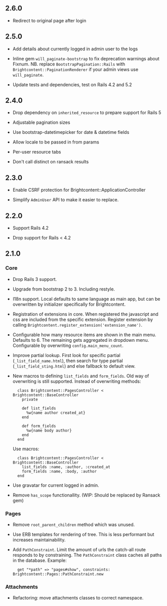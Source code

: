 ## 2.6.0

* Redirect to original page after login

## 2.5.0

* Add details about currently logged in admin user to the logs

* Inline gem `will_paginate-bootstrap` to fix deprecation warnings about Fixnum.
  NB. replace `BootstrapPagination::Rails` with `Brightcontent::PaginationRenderer` if your admin views use `will_paginate`.

* Update tests and dependencies, test on Rails 4.2 and 5.2

## 2.4.0

* Drop dependency on `inherited_resource` to prepare support for Rails 5

* Adjustable pagination sizes

* Use bootstrap-datetimepicker for date & datetime fields

* Allow locale to be passed in from params

* Per-user resource tabs

* Don't call distinct on ransack results

## 2.3.0

* Enable CSRF protection for Brightcontent::ApplicationController

* Simplify `AdminUser` API to make it easier to replace.

## 2.2.0

* Support Rails 4.2

* Drop support for Rails < 4.2

## 2.1.0

### Core

* Drop Rails 3 support.

* Upgrade from bootstrap 2 to 3. Including restyle.

* I18n support. Local defaults to same language as main app, but can be overwritten by initializer specifically for Brightcontent.

* Registration of extensions in core. When registered the javascript and css are included from the specific extension. Register extension by calling `Brightcontent.register_extension('extension_name')`.

* Configurable how many resource items are shown in the main menu. Defaults to 6. The remaining gets aggregated in dropdown menu. Configurable by overwriting `config.main_menu_count`.

* Improve partial lookup. First look for specific partial (`_list_field_name.html`), then search for type partial (`_list_field_sting.html`) and else fallback to default view.

* New macros to defining `list_fields` and `form_fields`. Old way of overwriting is still supported. Instead of overwriting methods:

        class Brightcontent::PagesController < Brightcontent::BaseController
          private

          def list_fields
            %w{name author created_at}
          end

          def form_fields
            %w{name body author}
          end
        end

    Use macros:

        class Brightcontent::PagesController < Brightcontent::BaseController
          list_fields :name, :author, :created_at
          form_fields :name, :body, :author
        end

* Use gravatar for current logged in admin.

* Remove `has_scope` functionallity. (WIP: Should be replaced by Ransack gem)


### Pages

* Remove `root_parent_children` method which was unused.

* Use ERB templates for rendering of tree. This is less performant but increases maintainability.

* Add `PathConstraint`. Limit the amount of urls the catch-all route responds to by constraining. The `PathConstraint` class caches all paths in the database. Example:

        get "*path" => "pages#show", constraints: Brightcontent::Pages::PathConstraint.new

### Attachments

* Refactoring: move attachments classes to correct namespace.
